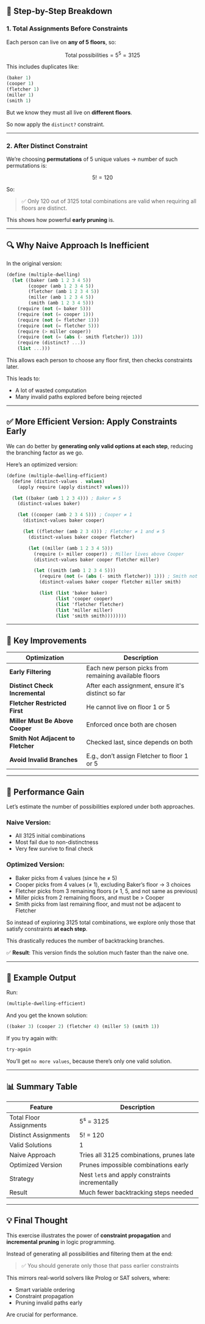 ## 🧠 Step-by-Step Breakdown

### 1. **Total Assignments Before Constraints**

Each person can live on **any of 5 floors**, so:

$$
\text{Total possibilities} = 5^5 = 3125
$$

This includes duplicates like:
```scheme
(baker 1)
(cooper 1)
(fletcher 1)
(miller 1)
(smith 1)
```

But we know they must all live on **different floors**.

So now apply the `distinct?` constraint.

---

### 2. **After Distinct Constraint**

We’re choosing **permutations** of 5 unique values → number of such permutations is:

$$
5! = 120
$$

So:
> ✅ Only 120 out of 3125 total combinations are valid when requiring all floors are distinct.

This shows how powerful **early pruning** is.

---

## 🔍 Why Naive Approach Is Inefficient

In the original version:

```scheme
(define (multiple-dwelling)
  (let ((baker (amb 1 2 3 4 5))
        (cooper (amb 1 2 3 4 5))
        (fletcher (amb 1 2 3 4 5))
        (miller (amb 1 2 3 4 5))
        (smith (amb 1 2 3 4 5)))
    (require (not (= baker 5)))
    (require (not (= cooper 1)))
    (require (not (= fletcher 1)))
    (require (not (= fletcher 5)))
    (require (> miller cooper))
    (require (not (= (abs (- smith fletcher)) 1)))
    (require (distinct? ...))
    (list ...)))
```

This allows each person to choose any floor first, then checks constraints later.

This leads to:
- A lot of wasted computation
- Many invalid paths explored before being rejected

---

## ✅ More Efficient Version: Apply Constraints Early

We can do better by **generating only valid options at each step**, reducing the branching factor as we go.

Here’s an optimized version:

```scheme
(define (multiple-dwelling-efficient)
  (define (distinct-values . values)
    (apply require (apply distinct? values)))

  (let ((baker (amb 1 2 3 4))) ; Baker ≠ 5
    (distinct-values baker)

    (let ((cooper (amb 2 3 4 5))) ; Cooper ≠ 1
      (distinct-values baker cooper)

      (let ((fletcher (amb 2 3 4))) ; Fletcher ≠ 1 and ≠ 5
        (distinct-values baker cooper fletcher)

        (let ((miller (amb 1 2 3 4 5)))
          (require (> miller cooper)) ; Miller lives above Cooper
          (distinct-values baker cooper fletcher miller)

          (let ((smith (amb 1 2 3 4 5)))
            (require (not (= (abs (- smith fletcher)) 1))) ; Smith not adjacent to Fletcher
            (distinct-values baker cooper fletcher miller smith)

            (list (list 'baker baker)
                  (list 'cooper cooper)
                  (list 'fletcher fletcher)
                  (list 'miller miller)
                  (list 'smith smith))))))))
```

---

## 📌 Key Improvements

| Optimization | Description |
|--------------|-------------|
| **Early Filtering** | Each new person picks from remaining available floors |
| **Distinct Check Incremental** | After each assignment, ensure it's distinct so far |
| **Fletcher Restricted First** | He cannot live on floor 1 or 5 |
| **Miller Must Be Above Cooper** | Enforced once both are chosen |
| **Smith Not Adjacent to Fletcher** | Checked last, since depends on both |
| **Avoid Invalid Branches** | E.g., don’t assign Fletcher to floor 1 or 5 |

---

## 🚀 Performance Gain

Let’s estimate the number of possibilities explored under both approaches.

### Naive Version:
- All 3125 initial combinations
- Most fail due to non-distinctness
- Very few survive to final check

### Optimized Version:
- Baker picks from 4 values (since he ≠ 5)
- Cooper picks from 4 values (≠ 1), excluding Baker’s floor → 3 choices
- Fletcher picks from 3 remaining floors (≠ 1, 5, and not same as previous)
- Miller picks from 2 remaining floors, and must be > Cooper
- Smith picks from last remaining floor, and must not be adjacent to Fletcher

So instead of exploring 3125 total combinations, we explore only those that satisfy constraints **at each step**.

This drastically reduces the number of backtracking branches.

✅ **Result**: This version finds the solution much faster than the naive one.

---

## 🧪 Example Output

Run:

```scheme
(multiple-dwelling-efficient)
```

And you get the known solution:

```scheme
((baker 3) (cooper 2) (fletcher 4) (miller 5) (smith 1))
```

If you try again with:

```scheme
try-again
```

You’ll get `no more values`, because there’s only one valid solution.

---

## 📊 Summary Table

| Feature | Description |
|--------|-------------|
| Total Floor Assignments | 5⁵ = 3125 |
| Distinct Assignments | 5! = 120 |
| Valid Solutions | 1 |
| Naive Approach | Tries all 3125 combinations, prunes late |
| Optimized Version | Prunes impossible combinations early |
| Strategy | Nest `let`s and apply constraints incrementally |
| Result | Much fewer backtracking steps needed |

---

## 💡 Final Thought

This exercise illustrates the power of **constraint propagation** and **incremental pruning** in logic programming.

Instead of generating all possibilities and filtering them at the end:
> ✅ You should generate only those that pass earlier constraints

This mirrors real-world solvers like Prolog or SAT solvers, where:
- Smart variable ordering
- Constraint propagation
- Pruning invalid paths early

Are crucial for performance.
